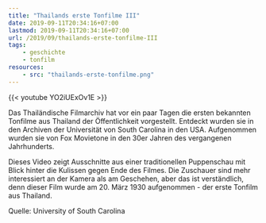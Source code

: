 ```yaml
---
title: "Thailands erste Tonfilme III"
date: 2019-09-11T20:34:16+07:00
lastmod: 2019-09-11T20:34:16+07:00
url: /2019/09/thailands-erste-tonfilme-III
tags:
    - geschichte
    - tonfilm
resources:
    - src: "thailands-erste-tonfilme.png"
---
```


{{< youtube YO2iUExOv1E >}}

Das Thail&auml;ndische Filmarchiv hat vor ein paar Tagen die ersten bekannten Tonfilme aus Thailand der &Ouml;ffentlichkeit vorgestellt. Entdeckt wurden sie in den Archiven der Universit&auml;t von South Carolina in den USA. Aufgenommen wurden sie von Fox Movietone in den 30er Jahren des vergangenen Jahrhunderts. 

Dieses Video zeigt Ausschnitte aus einer traditionellen Puppenschau mit Blick hinter die Kulissen gegen Ende des Filmes. Die Zuschauer sind mehr interessiert an der Kamera als am Geschehen, aber das ist verst&auml;ndlich, denn dieser Film wurde am 20. M&auml;rz 1930 aufgenommen - der erste Tonfilm aus Thailand.

Quelle: University of South Carolina